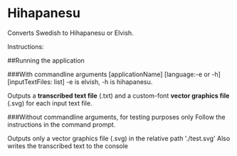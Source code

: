 Hihapanesu
==========

Converts Swedish to Hihapanesu or Elvish.

Instructions:

##Running the application

###With commandline arguments
[applicationName] [language:-e or -h] [inputTextFiles: list]
-e is elvish, -h is hihapanesu.

Outputs a **transcribed text file** (.txt) and a custom-font **vector graphics file** (.svg) for each input text file.

###Without commandline arguments, for testing purposes only
Follow the instructions in the command prompt.

Outputs only a vector graphics file (.svg) in the relative path './test.svg'
Also writes the transcribed text to the console